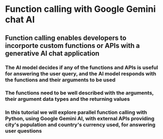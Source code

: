 # Function calling with Google Gemini chat AI

## Function calling enables developers to incorporte custom functions or APIs with a generative AI chat application

### The AI model decides if any of the functions and APIs is useful for answering the user query, and the AI model responds with the functions and their arguments to be used

### The functions need to be well described with the arguments, their argument data types and the returning values

### In this tutorial we will explore parallel function calling with Python, using Google Gemini AI, with external APIs providing city's population and country's currency used, for answering user questions
